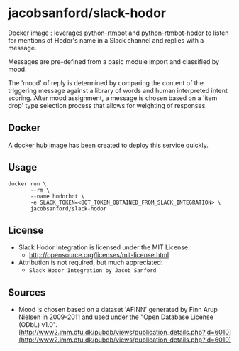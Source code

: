 # jacobsanford/slack-hodor
Docker image : leverages [python-rtmbot](https://github.com/slackhq/python-rtmbot) and [python-rtmbot-hodor](https://github.com/JacobSanford/python-rtmbot-hodor) to listen for mentions of Hodor's name in a Slack channel and replies with a message.

Messages are pre-defined from a basic module import and classified by mood.

The 'mood' of reply is determined by comparing the content of the triggering message against a library of words and human interpreted intent scoring. After mood assignment, a message is chosen based on a 'item drop' type selection process that allows for weighting of responses.

## Docker
A [docker hub image](https://registry.hub.docker.com/u/jacobsanford/slack-hodor/) has been created to deploy this service quickly.

## Usage
```
docker run \
       --rm \
       --name hodorbot \
       -e SLACK_TOKEN=<BOT_TOKEN_OBTAINED_FROM_SLACK_INTEGRATION> \
       jacobsanford/slack-hodor
```

## License
- Slack Hodor Integration is licensed under the MIT License:
  - http://opensource.org/licenses/mit-license.html
- Attribution is not required, but much appreciated:
  - `Slack Hodor Integration by Jacob Sanford`

## Sources
- Mood is chosen based on a dataset 'AFINN' generated by Finn Arup Nielsen in 2009-2011 and used under the "Open Database License (ODbL) v1.0". [http://www2.imm.dtu.dk/pubdb/views/publication_details.php?id=6010](http://www2.imm.dtu.dk/pubdb/views/publication_details.php?id=6010)

